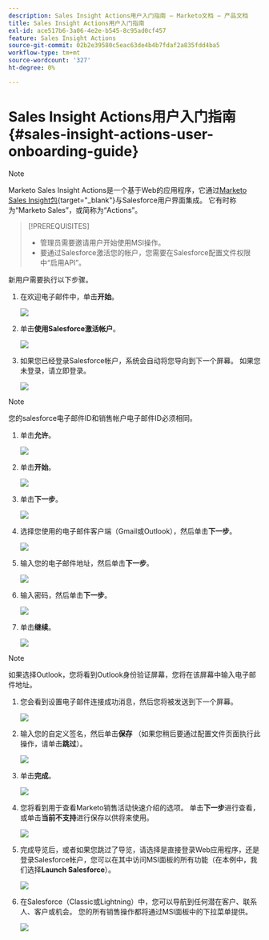 ```yaml
---
description: Sales Insight Actions用户入门指南 — Marketo文档 — 产品文档
title: Sales Insight Actions用户入门指南
exl-id: ace517b6-3a06-4e2e-b545-8c95ad0cf457
feature: Sales Insight Actions
source-git-commit: 02b2e39580c5eac63de4b4b7fdaf2a835fdd4ba5
workflow-type: tm+mt
source-wordcount: '327'
ht-degree: 0%

---
```


# Sales Insight Actions用户入门指南 {#sales-insight-actions-user-onboarding-guide}

>[!NOTE]
>
>Marketo Sales Insight Actions是一个基于Web的应用程序，它通过[Marketo Sales Insight包](/help/marketo/product-docs/marketo-sales-insight/msi-for-salesforce/installation/install-marketo-sales-insight-package-in-salesforce-appexchange.md){target="_blank"}与Salesforce用户界面集成。 它有时称为“Marketo Sales”，或简称为“Actions”。

>[!PREREQUISITES]
>
>* 管理员需要邀请用户开始使用MSI操作。
>* 要通过Salesforce激活您的帐户，您需要在Salesforce配置文件权限中“启用API”。

新用户需要执行以下步骤。

1. 在欢迎电子邮件中，单击&#x200B;**开始**。

   ![](assets/sales-insight-actions-user-onboarding-guide-1.png)

1. 单击&#x200B;**使用Salesforce激活帐户**。

   ![](assets/sales-insight-actions-user-onboarding-guide-2.png)

1. 如果您已经登录Salesforce帐户，系统会自动将您导向到下一个屏幕。 如果您未登录，请立即登录。

   ![](assets/sales-insight-actions-user-onboarding-guide-3.png)

>[!NOTE]
>
>您的salesforce电子邮件ID和销售帐户电子邮件ID必须相同。

1. 单击&#x200B;**允许**。

   ![](assets/sales-insight-actions-user-onboarding-guide-4.png)

1. 单击&#x200B;**开始**。

   ![](assets/sales-insight-actions-user-onboarding-guide-5.png)

1. 单击&#x200B;**下一步**。

   ![](assets/sales-insight-actions-user-onboarding-guide-6.png)

1. 选择您使用的电子邮件客户端（Gmail或Outlook），然后单击&#x200B;**下一步**。

   ![](assets/sales-insight-actions-user-onboarding-guide-7.png)

1. 输入您的电子邮件地址，然后单击&#x200B;**下一步**。

   ![](assets/sales-insight-actions-user-onboarding-guide-8.png)

1. 输入密码，然后单击&#x200B;**下一步**。

   ![](assets/sales-insight-actions-user-onboarding-guide-9.png)

1. 单击&#x200B;**继续**。

   ![](assets/sales-insight-actions-user-onboarding-guide-10.png)

>[!NOTE]
>
>如果选择Outlook，您将看到Outlook身份验证屏幕，您将在该屏幕中输入电子邮件地址。

1. 您会看到设置电子邮件连接成功消息，然后您将被发送到下一个屏幕。

   ![](assets/sales-insight-actions-user-onboarding-guide-11.png)

1. 输入您的自定义签名，然后单击&#x200B;**保存** （如果您稍后要通过配置文件页面执行此操作，请单击&#x200B;**跳过**）。

   ![](assets/sales-insight-actions-user-onboarding-guide-12.png)

1. 单击&#x200B;**完成**。

   ![](assets/sales-insight-actions-user-onboarding-guide-13.png)

1. 您将看到用于查看Marketo销售活动快速介绍的选项。 单击&#x200B;**下一步**&#x200B;进行查看，或单击&#x200B;**当前不支持**&#x200B;进行保存以供将来使用。

   ![](assets/sales-insight-actions-user-onboarding-guide-14.png)

1. 完成导览后，或者如果您跳过了导览，请选择是直接登录Web应用程序，还是登录Salesforce帐户，您可以在其中访问MSI面板的所有功能（在本例中，我们选择&#x200B;**Launch Salesforce**）。

   ![](assets/sales-insight-actions-user-onboarding-guide-15.png)

1. 在Salesforce（Classic或Lightning）中，您可以导航到任何潜在客户、联系人、客户或机会。 您的所有销售操作都将通过MSI面板中的下拉菜单提供。

   ![](assets/sales-insight-actions-user-onboarding-guide-16.png)
